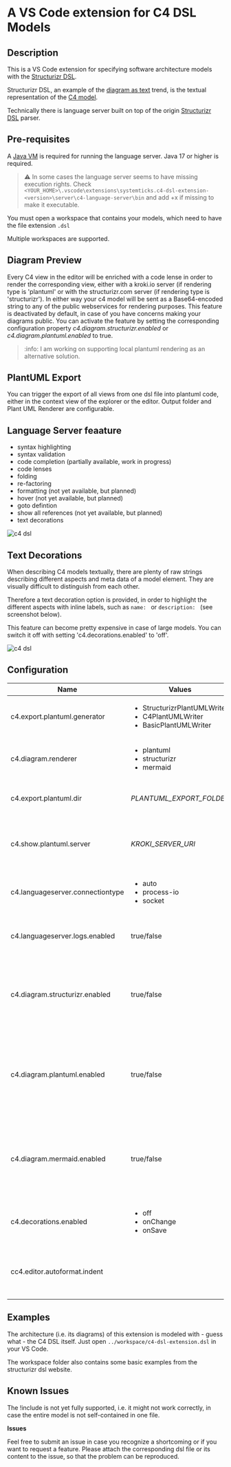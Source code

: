 # A VS Code extension for C4 DSL Models

## Description

This is a VS Code extension for specifying software architecture models with the [Structurizr DSL](https://github.com/structurizr/dsl).

Structurizr DSL, an example of the [diagram as text](https://structurizr.com/help/text) trend, is the textual representation of the [C4 model](https://c4model.com/).

Technically there is language server built on top of the origin [Structurizr DSL](https://github.com/structurizr/dsl) parser.

## Pre-requisites

A [Java VM](http://java.com/en/download/) is required for running the language server. Java 17 or higher is required.

> :warning: In some cases the language server seems to have missing execution rights. Check `<YOUR_HOME>\.vscode\extensions\systemticks.c4-dsl-extension-<version>\server\c4-language-server\bin` and add +x if missing to make it executable.

You must open a workspace that contains your models, which need to have the file extension `.dsl`

Multiple workspaces are supported.

## Diagram Preview

Every C4 view in the editor will be enriched with a code lense in order to render the corresponding view, either with a kroki.io server (if rendering type is 'plantuml' or with the structurizr.com server (if rendering type is 'structurizr'). In either way your c4 model will be sent as a Base64-encoded string to any of the public webservices for rendering purposes. This feature is deactivated by default, in case of you have concerns making your diagrams public.
You can activate the feature by setting the corresponding configuration property _c4.diagram.structurizr.enabled_ or _c4.diagram.plantuml.enabled_ to true.

> :info: I am working on supporting local plantuml rendering as an alternative solution.

## PlantUML Export

You can trigger the export of all views from one dsl file into plantuml code, either in the context view of the explorer or the editor.
Output folder and Plant UML Renderer are configurable.

## Language Server feaature

- syntax highlighting
- syntax validation
- code completion (partially available, work in progress)
- code lenses
- folding
- re-factoring
- formatting (not yet available, but planned)
- hover (not yet available, but planned)
- goto defintion
- show all references (not yet available, but planned)
- text decorations

![c4 dsl](https://gitlab.com/systemticks/c4-grammar/-/raw/master/extension/images/c4dsl-screenshot-1.png)

## Text Decorations

When describing C4 models textually, there are plenty of raw strings describing different aspects and meta data of a model element. They are visually difficult to distinguish from each other.

Therefore a text decoration option is provided, in order to highlight the different aspects with inline labels, such as `name: ` or `description: ` (see screenshot below).

This feature can become pretty expensive in case of large models. You can switch it off with setting 'c4.decorations.enabled' to 'off'.

![c4 dsl](https://gitlab.com/systemticks/c4-grammar/-/raw/master/extension/images/c4dsl-text-decoration.png)

## Configuration

| Name                             | Values                                                                                           | Default                   | Description                                                                                                                                                                                                            |
| -------------------------------- | ------------------------------------------------------------------------------------------------ | ------------------------- | ---------------------------------------------------------------------------------------------------------------------------------------------------------------------------------------------------------------------- |
| c4.export.plantuml.generator     | <ul><li>StructurizrPlantUMLWriter</li><li>C4PlantUMLWriter</li><li>BasicPlantUMLWriter</li></ul> | StructurizrPlantUMLWriter | The flavor of the generated Plant UML                                                                                                                                                                                  |
| c4.diagram.renderer              | <ul><li>plantuml</li><li>structurizr</li><li>mermaid</li></ul>                                   | plantuml                  | Detmerines which inline renderer (at the code lenses) is used for displaying views                                                                                                                                     |
| c4.export.plantuml.dir           | <i>PLANTUML_EXPORT_FOLDER</i>                                                                    | ./export                  | The folder for the exported plantuml files. Can be relative or absolute                                                                                                                                                |
| c4.show.plantuml.server          | <i>KROKI_SERVER_URI</i>                                                                          | https://kroki.io          | The server where the kroki diagram rendering service is hosted. Is used when 'plantuml' is selected as renderer (see c4.diagram.renderer)                                                                              |
| c4.languageserver.connectiontype | <ul><li>auto</li><li>process-io</li><li>socket</li></ul>                                         | auto                      | Determines how language client and language server are connected                                                                                                                                                       |
| c4.languageserver.logs.enabled   | true/false                                                                                       | false                     | If enabled language server logs are written to the current workspace folder (c4-language-server.log).                                                                                                                  |
| c4.diagram.structurizr.enabled   | true/false                                                                                       | false                     | If enabled you agree that the workspace of your c4 model will be sent as a Bae64 encoded string to https://structurizr.com for rendering purposes. Do not enable, if you have concerns                                 |
| c4.diagram.plantuml.enabled      | true/false                                                                                       | false                     | If enabled you agree that the view of your c4 model will be sent as a Base64 encoded PlantUML string to the server specified in 'c4.show.plantuml.server' for rendering purposes. Do not enable, if you have concerns. |
| c4.diagram.mermaid.enabled       | true/false                                                                                       | false                     | If enabled you agree that the view of your c4 model will be sent as a Base64 encoded PlantUML string to https://mermaid.ink for rendering purposes. Do not enable, if you have concerns.                               |
| c4.decorations.enabled           | <ul><li>off</li><li>onChange</li><li>onSave</li></ul>                                            | onChange                  | Text decorations can take place when editing (onChange) or when file is saved (onSave). It can also be switched off.                                                                                                   |
| cc4.editor.autoformat.indent     | | 4 | The number of spaces per indentation, when executing format document. (The origin structurizr dsl formatter is using 4 spaces) |

## Examples

The architecture (i.e. its diagrams) of this extension is modeled with - guess what - the C4 DSL itself.
Just open `../workspace/c4-dsl-extension.dsl` in your VS Code.

The workspace folder also contains some basic examples from the structurizr dsl website.

## Known Issues

The !include is not yet fully supported, i.e. it might not work correctly, in case the entire model is not self-contained in one file.

**Issues**

Feel free to submit an issue in case you recognize a shortcoming or if you want to request a feature.
Please attach the corresponding dsl file or its content to the issue, so that the problem can be reproduced.
